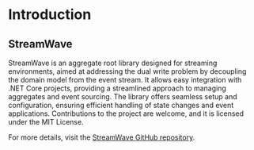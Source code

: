 # Introduction

## StreamWave

StreamWave is an aggregate root library designed for streaming environments, aimed at addressing the dual write problem by decoupling the domain model from the event stream. It allows easy integration with .NET Core projects, providing a streamlined approach to managing aggregates and event sourcing. The library offers seamless setup and configuration, ensuring efficient handling of state changes and event applications. Contributions to the project are welcome, and it is licensed under the MIT License.

For more details, visit the [StreamWave GitHub repository](https://github.com/pmdevers/StreamWave).
